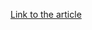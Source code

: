 [Link to the article](https://medium.com/s2wblog/detailed-analysis-of-darkgate-investigating-new-top-trend-backdoor-malware-0545ecf5f606)
